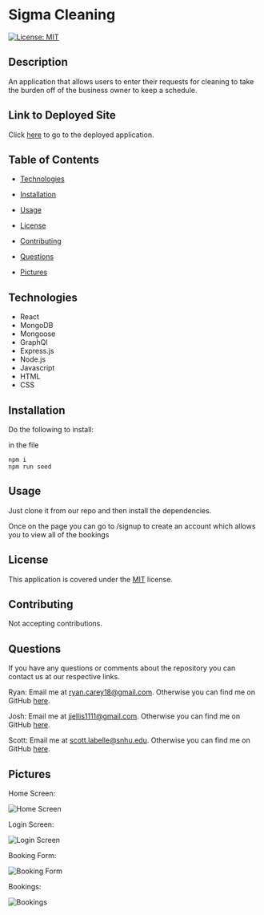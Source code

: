 # Sigma Cleaning

[![License: MIT](https://img.shields.io/badge/License-MIT-yellow.svg)](https://opensource.org/licenses/MIT)

## Description

An application that allows users to enter their requests for cleaning to take the burden off of the business owner to keep a schedule.

## Link to Deployed Site

Click [here](https://sigma-cleaning.herokuapp.com/s) to go to the deployed application.

## Table of Contents

- [Technologies](#Technologies)

- [Installation](#Installation)

- [Usage](#Usage)

- [License](#License)

- [Contributing](#Contributing)

- [Questions](#Questions)

- [Pictures](#Pictures)

## Technologies

- React
- MongoDB
- Mongoose
- GraphQl
- Express.js
- Node.js
- Javascript
- HTML
- CSS

## Installation

Do the following to install:

in the file

```
npm i
npm run seed

```

## Usage

Just clone it from our repo and then install the dependencies.

Once on the page you can go to /signup to create an account which allows you to view all of the bookings

## License

This application is covered under the [MIT](https://opensource.org/licenses/MIT) license.

## Contributing

Not accepting contributions.

## Questions

If you have any questions or comments about the repository you can contact us at our respective links.

Ryan:
Email me at ryan.carey18@gmail.com. Otherwise you can find me on GitHub [here](https://github.com/ryancarey18).

Josh:
Email me at jjellis1111@gmail.com. Otherwise you can find me on GitHub [here](https://github.com/Jaaarsh).

Scott:
Email me at scott.labelle@snhu.edu. Otherwise you can find me on GitHub [here](https://github.com/Scottl5).

## Pictures

Home Screen:

![Home Screen](https://user-images.githubusercontent.com/86500418/157147852-3ab59faf-140b-4295-a109-1add7557a0b0.png)

Login Screen:

![Login Screen](https://user-images.githubusercontent.com/86500418/157147895-984b9984-96cb-4d87-a0ad-d2fcad59c199.png)

Booking Form:

![Booking Form](https://user-images.githubusercontent.com/86500418/157148373-16c983f9-3268-4724-b5ec-64267cfd22d1.png)

Bookings:

![Bookings](https://user-images.githubusercontent.com/86500418/157148278-1922c9a4-8057-4437-8f96-be98ff09ff07.png)
